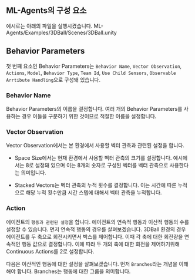 ## ML-Agents의 구성 요소

예시로는 아래의 파일을 실행시켰습니다.
ML-Agents/Examples/3DBall/Scenes/3DBall.unity

## Behavior Parameters

첫 번째 요소인 Behavior Parameters는 `Behavior Name`, `Vector Observation`, `Actions`, `Model`, `Behavior Type`, `Team Id`, `Use Child Sensors`, `Observable Arrtibute Handling`으로 구성돼 있습니다.

### Behavior Name

Behavior Parameters의 이름을 결정합니다. 여러 개의 Behavior Parameters를 사용하는 경우 이들을 구분하기 위한 것이므로 적절한 이름을 설정합니다.

### Vector Observation

Vector Observation에서는 본 환경에서 사용할 벡터 관측과 관련된 설정을 합니다.

- Space Size에서는 현재 환경에서 사용할 벡터 관측의 크기를 설정합니다. 예시에서는 8로 설정돼 있으며 이는 8개의 숫자로 구성된 벡터를 벡터 관측으로 사용한다는 의미입니다.

- Stacked Vectors는 벡터 관측의 누적 횟수를 결정합니다. 이는 시간에 따른 누적으로 해당 누적 횟수만큼 시간 스텝에 대해서 벡터 관측을 누적합니다.

### Action

에이전트의 `행동과 관련된 설정`을 합니다. 에이전트의 연속적 행동과 이산적 행동의 수를 설정할 수 있습니다. 먼저 연속적 행동의 경우를 살펴보겠습니다. 3DBall 환경의 경우 에이전트를 두 축으로 회전시키면서 박스를 제어합니다. 이때 각 축에 대한 회전량을 연속적인 행동 값으로 결정합니다. 이에 따라 두 개의 축에 대한 회전을 제어하기위해 Continuous Actions를 2로 설정합니다.

다음은 이산적인 행동에 대한 설정을 살펴보겠습니다. 먼저 `Branches`라는 개념을 이해해야 합니다. Branches는 행동에 대한 그룹을 의미합니다.
